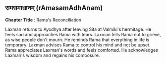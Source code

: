 ## रामसमाधानम् (rAmasamAdhAnam)
**Chapter Title** : Rama's Reconciliation

Laxman returns to Ayodhya after leaving Sita at Valmiki's hermitage. He feels sad and approaches Rama with tears. Laxman tells Rama not to grieve, as wise people don't mourn. He reminds Rama that everything in life is temporary. Laxman advises Rama to control his mind and not be upset. Rama appreciates Laxman's words and feels comforted. He acknowledges Laxman's wisdom and regains his composure.
